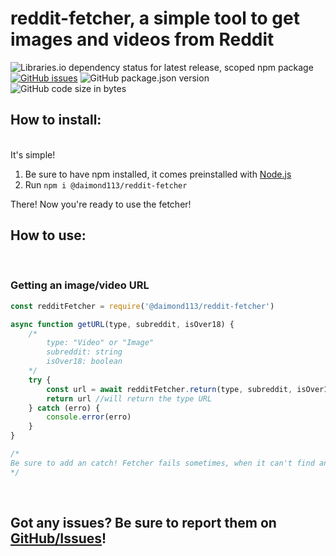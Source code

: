 <h1><b>reddit-fetcher</b>, a simple tool to get images and videos from Reddit </h1>

![Libraries.io dependency status for latest release, scoped npm package](https://img.shields.io/librariesio/release/npm/@daimond113/reddit-fetcher)
[![GitHub issues](https://img.shields.io/github/issues/daimond113/reddit-fetcher?logo=github)](https://github.com/daimond113/reddit-fetcher/issues)
![GitHub package.json version](https://img.shields.io/github/package-json/v/daimond113/reddit-fetcher?logo=github)
![GitHub code size in bytes](https://img.shields.io/github/languages/code-size/daimond113/reddit-fetcher?logo=github)

<h2>How to install:</h2></br>
It's simple! </br>
<ol>
<li>Be sure to have npm installed, it comes preinstalled with <a href="https://nodejs.org/en/download/">Node.js</a></li>
<li>Run <code>npm i @daimond113/reddit-fetcher</code></li>
</ol>
There! Now you're ready to use the fetcher!

<h2>How to use:</h2></br>
<h3>Getting an image/video URL</h3>

```javascript
const redditFetcher = require('@daimond113/reddit-fetcher')

async function getURL(type, subreddit, isOver18) {
	/*
		type: "Video" or "Image"
		subreddit: string
		isOver18: boolean
	*/
	try {
		const url = await redditFetcher.return(type, subreddit, isOver18)
		return url //will return the type URL
	} catch (erro) {
		console.error(erro)
	}
}

/*
Be sure to add an catch! Fetcher fails sometimes, when it can't find an image/video
*/
```

</br><h2>Got any issues? Be sure to report them on <a href="https://github.com/daimond113/reddit-fetcher/issues">GitHub/Issues</a>!</h2>
